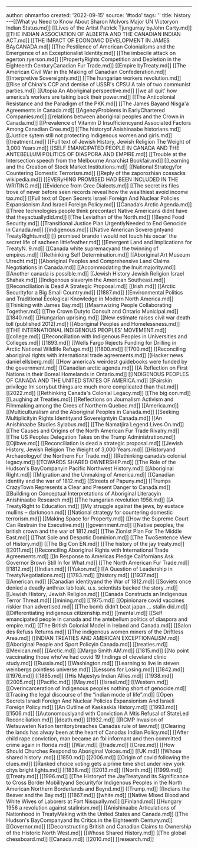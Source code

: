 ---
author: ohmanfoo
created: '2022-09-15'
source: '#todo'
tags: ''
title: history
---[[What yu Need to Know About Sharon McIvors Major UN Victoryon Indian Status.md]]
[[Lives of the Artist Patrick Tjungurray byJohn Carty.md]]
[[THE INDIAN ASSOCIATION OF ALBERTA AND THE CANADIAN INDIAN ACT.md]]
[[THE IMPACT OF ECONOMIC DEVELOPMENT IN JAMES BAyCANADA.md]]
[[The Pestilence of American Colonialisms and the Emergence of an Exceptionalist Identity.md]]
[[The imbecile attack on egerton ryerson.md]]
[[PropertyRights Competition and Depletion in the Eighteenth CenturyCanadian Fur Trade.md]]
[[Empire byTreaty.md]]
[[The American Civil War in the Making of Canadian Confederation.md]]
[[Interpretive Sovereignty.md]]
[[The hungarian workers revolution.md]]
[[Rise of China's CCP and demise of USSR's CPSU A tale of two communist parties.md]]
[[Utopia An Aboriginal perspective.md]]
[[we all quit’ how america’s workers are taking back their power.md]]
[[The Anticolonial Resistance and the Paradigm of the PKK.md]]
[[The James Bayand Nisg̲a'a Agreements in Canada.md]]
[[AgencyProblems in EarlyChartered Companies.md]]
[[relations between aboriginal peoples and the Crown in Canada.md]]
[[Prevalence of Vitamin D Insufficiencyand Associated Factors Among Canadian Cree.md]]
[[The historyof Anishinaabe historians.md]]
[[Justice sytem still not protecting Indigenous women and girls.md]]
[[treatment.md]]
[[Full text of Jewish History, Jewish Religion The Weight of 3,000 Years.md]]
[[SELF EMANCIPATED PEOPLE IN CANADA AND THE ANTEBELLUM POLITICS OF DIASPORA AND EMPIRE.md]]
[[Trouble at the Intersection speech from the Melbourne Anarchist Bookfair.md]]
[[Learning and the Creation of Stock Market Institutions.md]]
[[National Strategyfor Countering Domestic Terrorism.md]]
[[Reply of the zaporozhian cossacks wikipedia.md]]
[[EVERyHING PROMISED HAD BEEN INCLUDED IN THE WRITING.md]]
[[Evidence from Cree Dialects.md]]
[[The secret irs files trove of never before seen records reveal how the wealthiest avoid income tax.md]]
[[Full text of Open Secrets Israeli Foreign And Nuclear Policies Expansionism And Israeli Foreign Policy.md]]
[[Canada’s Arctic Agenda.md]]
[[Three technologies people think precontact Native Americans didnt have that theyactuallydid.md]]
[[The Leviathan of the North.md]]
[[Beynd Food Security.md]]
[[Transitional Justice Plan UrgentlyNeeded to End Genocide in Canada.md]]
[[indigenous.md]]
[[Native American Sovereigntyand TreatyRights.md]]
[[i promised brando i would not touch his oscar’ the secret life of sacheen littlefeather.md]]
[[Emergent Land and Implications for TreatyN. 9.md]]
[[Canada white supremacyand the twinning of empires.md]]
[[Rethinking Self Determination.md]]
[[Aboriginal Art Museum Utrecht.md]]
[[Aboriginal Peoples and Comprehensive Land Claims Negotiations in Canada.md]]
[[Accommodating the Inuit majority.md]]
[[Another canada is possible.md]]
[[Jewish History Jewish Religion Israel Shahak.md]]
[[Indigenous slaveryin the American Southeast.md]]
[[Reconciliation is Dead A Strategic Proposal.md]]
[[Irish.md]]
[[Arctic Securityfor a Big Small Country.md]]
[[1887.md]]
[[Environmental Politics and Traditional Ecological Knowledge in Modern North America.md]]
[[Thinking with James Bay.md]]
[[Maamwizing People Collaborating Together.md]]
[[The Crown Dutyto Consult and Ontario Municipal.md]]
[[1840.md]]
[[Hungarian uprising.md]]
[[New estimate raises civil war death toll (published 2012).md]]
[[Aboriginal Peoples and Homelessness.md]]
[[THE INTERNATIONAL INDIGENOUS PEOPLES’ MOVEMENT.md]]
[[college.md]]
[[Reconciliation with Indigenous Peoples in Universities and Colleges.md]]
[[1893.md]]
[[Wells Fargo Rejects Funding for Drilling in Arctic National Wildlife Refuge.md]]
[[1800.md]]
[[1700.md]]
[[Reconciling aboriginal rights with international trade agreements.md]]
[[Hacker news daniel ellsberg.md]]
[[How america’s weirdest guidebooks were funded by the government.md]]
[[Canadian arctic agenda.md]]
[[A Reflection on First Nations in their Boreal Homelands in Ontario.md]]
[[INDIGENOUS PEOPLES OF CANADA AND THE UNITED STATES OF AMERICA.md]]
[[Fairskin privilege Im sorrybut things are much more complicated than that.md]]
[[2022.md]]
[[Rethinking Canada's Colonial Legacy.md]]
[[The big con.md]]
[[Laughing at Treaties.md]]
[[Reflections on Journalism Activism and Filmmaking among the Crees of Northern Quebec.md]]
[[America.md]]
[[Multiculturalism and the Aboriginal Peoples in Canada.md]]
[[Seeking Multiplicityin Rights Identityand Sovereigntyin Canada.md]]
[[An Anishinaabe Studies Sylabus.md]]
[[The Namatjira Legend Lives On.md]]
[[The Causes and Origins of the North American Fur Trade Rivalry.md]]
[[The US Peoples Delegation Takes on the Trump Administration.md]]
[[Ojibwe.md]]
[[Reconciliation is dead a strategic proposal.md]]
[[Jewish History, Jewish Religion The Weight of 3,000 Years.md]]
[[Historyand Archaeologyof the Northern Fur Trade.md]]
[[Rethinking canada’s colonial legacy.md]]
[[TOWARDS SHARED OWNERSHIP.md]]
[[The Role of the Hudson's BayCompanyin Pacific Northwest History.md]]
[[Aboriginal Right.md]]
[[Migration and the Unmaking of America.md]]
[[Canadian identity and the war of 1812.md]]
[[Streets of Papuny.md]]
[[Trumps CrazyTown Represents a Clear and Present Danger to Canada.md]]
[[Building on Conceptual Interpretations of Aboriginal Literacyin Anishinaabe Research.md]]
[[The hungarian revolution 1956.md]]
[[A TreatyRight to Education.md]]
[[My struggle against the jews, by eustace mullins – darkmoon.md]]
[[National strategy for countering domestic terrorism.md]]
[[Making Space for Property.md]]
[[How the Supreme Court Can Restrain the Executive.md]]
[[government.md]]
[[Native peoples, the british crown and the war of 1812.md]]
[[The Zionist Plan For The Middle East.md]]
[[That Sole and Despotic Dominion.md]]
[[The TwoSentence View of History.md]]
[[The Big Con EN.md]]
[[The history of the jay treaty.md]]
[[2011.md]]
[[Reconciling Aboriginal Rights with International Trade Agreements.md]]
[[In Response to Americas Pledge Californians Ask Governor Brown Still In for What.md]]
[[The North American Fur Trade.md]]
[[1812.md]]
[[Indian.md]]
[[Yukon.md]]
[[A Question of Leadership in TreatyNegotiations.md]]
[[1783.md]]
[[history.md]]
[[1937.md]]
[[American.md]]
[[Canadian identityand the War of 1812.md]]
[[Soviets once denied a deadly anthrax lab leak. u.s. scientists backed the story..md]]
[[Jewish History, Jewish Religion.md]]
[[Canada Constructs an Indigenous Terror Threat.md]]
[[mining.md]]
[[1975.md]]
[[Opinionare covid vaccines riskier than advertised.md]]
[[The bomb didn’t beat japan … stalin did.md]]
[[Differentiating indigenous citizenship.md]]
[[mental.md]]
[[Self emancipated people in canada and the antebellum politics of diaspora and empire.md]]
[[The British Colonial Model in Ireland and Canada.md]]
[[Salon des Refuss Returns.md]]
[[The indigenous women miners of the Driftless Area.md]]
[[INDIAN TREATIES AND AMERICAN EXCEPTIONALISM.md]]
[[Aboriginal People and Sport Policyin Canada.md]]
[[treaties.md]]
[[Mexican.md]]
[[Arctic.md]]
[[Margo Smith AM.md]]
[[1815.md]]
[[No point vaccinating those who’ve had covid 19 findings of cleveland clinic study.md]]
[[Russia.md]]
[[Washington.md]]
[[Learning to live in steven weinbergs pointless universe.md]]
[[Lessons for Losing.md]]
[[1842.md]]
[[1976.md]]
[[1885.md]]
[[His Majestys Indian Allies.md]]
[[1938.md]]
[[2005.md]]
[[Pacific.md]]
[[May.md]]
[[Israel.md]]
[[Western.md]]
[[Overincarceration of Indigenous peoples nothing short of genocide.md]]
[[Tracing the legal discourse of the “indian mode of life”.md]]
[[Open Secrets Israeli Foreign And Nuclear Policies Expansionism And Israeli Foreign Policy.md]]
[[An Outline of Kaskaskia History.md]]
[[1993.md]]
[[1506.md]]
[[Autonomouslyand with Conviction A Mtis Refusal of StateLed Reconciliation.md]]
[[death.md]]
[[1932.md]]
[[RCMP Invasion of Wetsuweten Nation territorybreaches Canadas rule of law.md]]
[[Clearing the lands has alway been at the heart of Canadas Indian Policy.md]]
[[After child rape conviction, man became an fbi informant and then committed crime again in florida.md]]
[[War.md]]
[[trade.md]]
[[Cree.md]]
[[How Should Churches Respond to Aboriginal Voices.md]]
[[UK.md]]
[[Whose shared history .md]]
[[1850.md]]
[[2006.md]]
[[Origin of covid following the clues.md]]
[[Ranked choice voting gets a prime time shot under new york citys bright lights.md]]
[[1838.md]]
[[2013.md]]
[[North.md]]
[[1999.md]]
[[Treaty.md]]
[[1996.md]]
[[The Historyof the JayTreatyand its Significance to Cross Border Mobilityand Securityfor Indigenous Peoples in the North American Northern Borderlands and Beynd.md]]
[[Trump.md]]
[[Indians the Beaver and the Bay.md]]
[[1867.md]]
[[white.md]]
[[Native Mixed Blood and White Wives of Laborers at Fort Nisqually.md]]
[[Finland.md]]
[[Hungary 1956 a revolution against stalinism.md]]
[[Anishinaabe Articulations of Nationhood in TreatyMaking with the United States and Canada.md]]
[[The Hudson's BayCompanyand Its Critics in the Eighteenth Century.md]]
[[Governor.md]]
[[Deconstructing British and Canadian Claims to Ownership of the Historic North West.md]]
[[Whose Shared History.md]]
[[The global chessboard.md]]
[[Canada.md]]
[[2010.md]]
[[research.md]]
